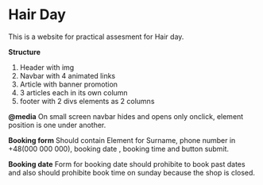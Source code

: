 # Hair Day
This is a website for practical assesment for Hair day.

**Structure**
1. Header with img
2. Navbar with 4 animated links
3. Article with banner promotion
4. 3 articles each in its own column
5. footer with 2 divs elements as 2 columns

**@media**
On small screen navbar hides and opens only onclick, element position is one under another. 

**Booking form**
Should contain Element for Surname, phone number in +48(000 000 000), booking date , booking time and button submit.  

**Booking date**
Form for booking date should prohibite to book past dates and also should prohibite book time on sunday because the shop is closed.

